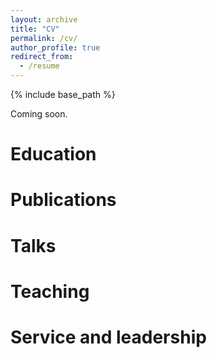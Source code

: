 ```yaml
---
layout: archive
title: "CV"
permalink: /cv/
author_profile: true
redirect_from:
  - /resume
---
```


{% include base_path %}

Coming soon.

Education
======

Publications
======

Talks
======
  
Teaching
======

Service and leadership
======
